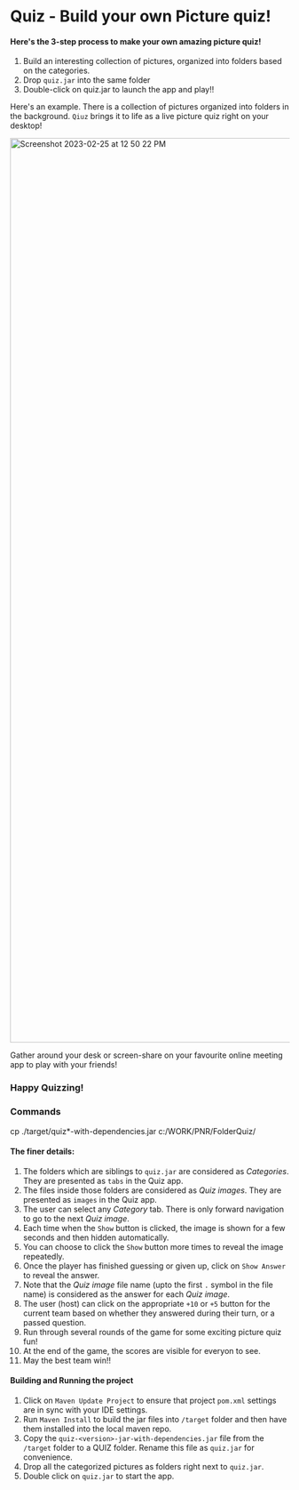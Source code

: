 # Quiz - Build your own Picture quiz!

#### Here's the 3-step process to make your own amazing picture quiz!

 1. Build an interesting collection of pictures, organized into folders based on the categories.
 2. Drop `quiz.jar` into the same folder
 3. Double-click on quiz.jar to launch the app and play!!
 
Here's an example. There is a collection of pictures organized into folders in the background. `Qiuz` brings it to life as a live picture quiz right on your desktop! 

<img width="1627" alt="Screenshot 2023-02-25 at 12 50 22 PM" src="https://user-images.githubusercontent.com/8006169/221344728-b68594c1-5d00-4794-b54d-64309d3cbca0.png">

Gather around your desk or screen-share on your favourite online meeting app to play with your friends!
 
### Happy Quizzing!

### Commands

cp ./target/quiz*-with-dependencies.jar c:/WORK/PNR/FolderQuiz/

#### The finer details:

 1. The folders which are siblings to `quiz.jar` are considered as _Categories_. They are presented as `tabs` in the Quiz app.
 2. The files inside those folders are considered as _Quiz images_. They are presented as `images` in the Quiz app.
 3. The user can select any _Category_ tab. There is only forward navigation to go to the next _Quiz image_.
 4. Each time when the `Show` button is clicked, the image is shown for a few seconds and then hidden automatically.
 5. You can choose to click the `Show` button more times to reveal the image repeatedly.
 6. Once the player has finished guessing or given up, click on `Show Answer` to reveal the answer.
 7. Note that the _Quiz image_ file name (upto the first `.` symbol in the file name) is considered as the answer for each _Quiz image_.
 8. The user (host) can click on the appropriate `+10` or `+5` button for the current team based on whether they answered during their turn, or a passed question.
 9. Run through several rounds of the game for some exciting picture quiz fun!
 10. At the end of the game, the scores are visible for everyon to see. 
 11. May the best team win!!

#### Building and Running the project

 1. Click on `Maven Update Project` to ensure that project `pom.xml` settings are in sync with your IDE settings.
 2. Run `Maven Install` to build the jar files into `/target` folder and then have them installed into the local maven repo.
 3. Copy the `quiz-<version>-jar-with-dependencies.jar` file from the `/target` folder to a QUIZ folder. Rename this file as `quiz.jar` for convenience.
 4. Drop all the categorized pictures as folders right next to `quiz.jar`.
 5. Double click on `quiz.jar` to start the app.
 
